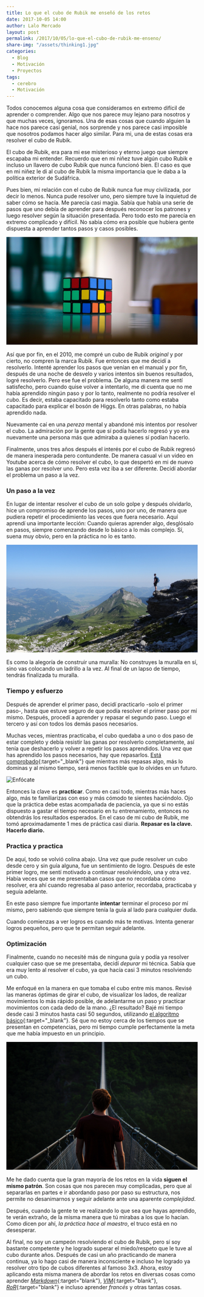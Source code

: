 ```yaml
---
title: Lo que el cubo de Rubik me enseñó de los retos
date: 2017-10-05 14:00
author: Lalo Mercado
layout: post
permalink: /2017/10/05/lo-que-el-cubo-de-rubik-me-enseno/
share-img: "/assets/thinking1.jpg"
categories:
  - Blog
  - Motivación
  - Proyectos    
tags:
  - cerebro
  - Motivación
---
```


Todos conocemos alguna cosa que consideramos en extremo difícil de aprender o comprender. Algo que nos parece muy lejano para nosotros y que muchas veces, ignoramos. Una de esas cosas que cuando alguien la hace nos parece casi genial, nos sorprende y nos parece casi imposible que nosotros podamos hacer algo similar. Para mi, una de estas cosas era resolver el cubo de Rubik.

El cubo de Rubik, era para mi ese misterioso y eterno juego que siempre escapaba mi entender. Recuerdo que en mi niñez tuve algún cubo Rubik e incluso un llavero de cubo Rubik que nunca funcionó bien. El caso es que en mi niñez le di al cubo de Rubik la misma importancia que le daba a la política exterior de Sudáfrica.

Pues bien, mi relación con el cubo de Rubik nunca fue muy civilizada, por decir lo menos. Nunca pude resolver uno, pero siempre tuve la inquietud de saber cómo se hacía. Me parecía casi magia. Sabía que había una serie de pasos que uno debía de aprender para después reconocer los patrones y luego resolver según la situación presentada. Pero todo esto me parecía en extremo complicado y difícil. No sabía cómo era posible que hubiera gente dispuesta a aprender tantos pasos y casos posibles.

![Cubo Rubik](/assets/rubik.jpg)

Así que por fin, en el 2010, me compré un cubo de Rubik _original_ y por cierto, no compren la marca Rubik. Fue entonces que me decidí a resolverlo. Intenté aprender los pasos que venían en el manual y por fin, después de una noche de desvelo y varios intentos sin buenos resultados, logré resolverlo. Pero ese fue el problema. De alguna manera me sentí satisfecho, pero cuando quise volver a intentarlo, me di cuenta que no me había aprendido ningún paso y por lo tanto, realmente no podría resolver el cubo. Es decir, estaba capacitado para resolverlo tanto como estaba capacitado para explicar el bosón de Higgs. En otras palabras, no había aprendido nada.

Nuevamente caí en una _pereza_ mental y abandoné mis intentos por resolver el cubo. La admiración por la gente que sí podía hacerlo regresó y yo era nuevamente una persona más que admiraba a quienes sí podían hacerlo.

Finalmente, unos tres años después el interés por el cubo de Rubik regresó de manera inesperada pero contundente. De manera casual vi un video en Youtube acerca de cómo resolver el cubo, lo que despertó en mi de nuevo las ganas por resolver uno. Pero esta vez iba a ser diferente. Decidí abordar el problema un paso a la vez.

### Un paso a la vez
En lugar de intentar resolver el cubo de un solo golpe y después olvidarlo, hice un compromiso de aprende los pasos, uno por uno, de manera que pudiera repetir el procedimiento las veces que fuera necesario. Aquí aprendí una importante lección: Cuando quieras aprender algo, desglósalo en pasos, siempre comenzando desde lo básico a lo más complejo. Sí, suena muy obvio, pero en la práctica no lo es tanto.

![Un paso a la vez](/assets/challenge.jpg)

Es como la alegoría de construir una muralla: No construyes la muralla en sí, sino vas colocando un ladrillo a la vez. Al final de un lapso de tiempo, tendrás finalizada tu muralla.

### Tiempo y esfuerzo
Después de aprender el primer paso, decidí practicarlo -solo el primer paso-, hasta que estuve seguro de que podía resolver el primer paso por mí mismo. Después, procedí a aprender y repasar el segundo paso. Luego el tercero y así con todos los demás pasos necesarios. 

Muchas veces, mientras practicaba, el cubo quedaba a uno o dos paso de estar completo y debía resistir las ganas por resolverlo completamente, así tenía que deshacerlo y volver a repetir los pasos aprendidos. 
Una vez que has aprendido los pasos necesarios, hay que repasarlos. [Está comprobado](https://www.youtube.com/watch?v=hrGbwutALpA){:target="_blank"} que mientras más repasas algo, más lo dominas y al mismo tiempo, será menos factible que lo olvides en un futuro.

![Enfócate](/assets/thinking1.jpg)

Entonces la clave es **practicar**. Como en casi todo, mientras más haces algo, más te familiarizas con eso y más cómodo te sientes haciéndolo. Ojo que la práctica debe estas acompañada de paciencia, ya que si no estás dispuesto a gastar el tiempo necesario en tu entrenamiento, entonces no obtendrás los resultados esperados. En el caso de mi cubo de Rubik, me tomó aproximadamente 1 mes de práctica casi diaria. **Repasar es la clave. Hacerlo diario.**

### Practica y practica
De aquí, todo se volvió colina abajo. Una vez que pude resolver un cubo desde cero y sin guía alguna, fue un sentimiento de logro. Después de este primer logro, me sentí motivado a continuar resolviéndolo, una y otra vez. Había veces que se me presentaban casos que no recordaba cómo resolver, era ahí cuando regresaba al paso anterior, recordaba, practicaba y seguía adelante. 

En este paso siempre fue importante **intentar** terminar el proceso por mí mismo, pero sabiendo que siempre tenía la guía al lado para cualquier duda.

Cuando comienzas a ver logros es cuando más te motivas. Intenta generar logros pequeños, pero que te permitan seguir adelante.

### Optimización
Finalmente, cuando no necesité más de ninguna guía y podía ya resolver cualquier caso que se me presentaba, decidí _depurar_ mi técnica. Sabía que era muy lento al resolver el cubo, ya que hacía casi 3 minutos resolviendo un cubo.

Me enfoqué en la manera en que tomaba el cubo entre mis manos. Revisé las maneras óptimas de girar el cubo, de visualizar los lados, de realizar movimientos lo más rápido posible, de adelantarme un paso y practicar movimientos con cada dedo de la mano. ¿El resultado? Bajé mi tiempo desde casi 3 minutos hasta casi 50 segundos, utilizando [el algoritmo básico](https://ruwix.com/the-rubiks-cube/how-to-solve-the-rubiks-cube-beginners-method/){:target="_blank"}. Sé que no estoy cerca de los tiempos que se presentan en competencias, pero mi tiempo cumple perfectamente la meta que me había impuesto en un principio.

![Un paso a la vez](/assets/challenge2.jpg)

Me he dado cuenta que la gran mayoría de los retos en la vida **siguen el mismo patrón**. Son cosas que nos parecen muy complicadas, pero que al separarlas en partes e ir abordando paso por paso su estructura, nos permite no desanimarnos y seguir adelante ante una aparente _complejidad_.

Después, cuando la gente te ve realizando lo que sea que hayas aprendido, te verán extraño, de la misma manera que tú mirabas a los que lo hacían. Como dicen por ahí, _la práctica hace al maestro_, el truco está en no desesperar.

Al final, no soy un campeón resolviendo el cubo de Rubik, pero sí soy bastante competente y he logrado superar el miedo/respeto que le tuve al cubo durante años. Después de casi un año practicando de manera continua, ya lo hago casi de manera inconsciente e incluso he logrado ya resolver otro tipo de cubos diferentes al famoso 3x3. Ahora, estoy aplicando esta misma manera de abordar los retos en diversas cosas como aprender [_Markdown_](https://github.com/adam-p/markdown-here/wiki/Markdown-Cheatsheet){:target="blank"}, [_VIM_](http://www.vim.org/){:target="blank"}, [_RoR_](http://rubyonrails.org/){:target="blank"} e incluso aprender _francés_ y otras tantas cosas.
